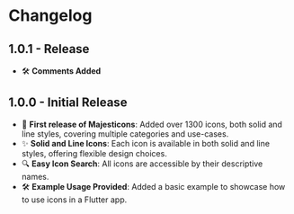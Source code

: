 # Changelog

## 1.0.1 - Release

- 🛠 **Comments Added**

## 1.0.0 - Initial Release

- 🎉 **First release of Majesticons**: Added over 1300 icons, both solid and line styles, covering multiple categories and use-cases.
- ✨ **Solid and Line Icons**: Each icon is available in both solid and line styles, offering flexible design choices.
- 🔍 **Easy Icon Search**: All icons are accessible by their descriptive names.
- 🛠 **Example Usage Provided**: Added a basic example to showcase how to use icons in a Flutter app.